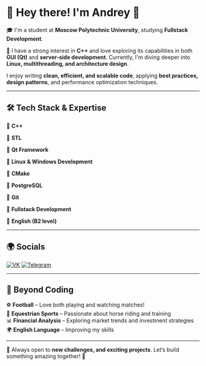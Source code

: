 # 👋 Hey there! I'm Andrey 🚀  

🎓 I'm a student at **Moscow Polytechnic University**, studying **Fullstack Development**.  

💙 I have a strong interest in **C++** and love exploring its capabilities in both **GUI (Qt)** and **server-side development**. Currently, I'm diving deeper into **Linux, multithreading, and architecture design**.

I enjoy writing **clean, efficient, and scalable code**, applying **best practices, design patterns**, and performance optimization techniques.  

---

## 🛠 **Tech Stack & Expertise**  

🔹 **C++** 

🔹 **STL**

🔹 **Qt Framework**

🔹 **Linux & Windows Development**

🔹 **CMake**  

🔹 **PostgreSQL** 

🔹 **Git** 

🔹 **Fullstack Development** 

🔹 **English (B2 level)**

---

## 🌍 **Socials**  
[![VK](https://img.shields.io/badge/VK-0077FF?style=for-the-badge&logo=vk&logoColor=white)](https://vk.com/anarakses) 
[![Telegram](https://img.shields.io/badge/Telegram-26A5E4?style=for-the-badge&logo=telegram&logoColor=white)](https://t.me/andreic22)  

---

## 🎵 **Beyond Coding**  

⚽ **Football** – Love both playing and watching matches!  
🏇 **Equestrian Sports** – Passionate about horse riding and training   
📊 **Financial Analysis** – Exploring market trends and investment strategies  
🌍 **English Language** – Improving my skills  

---

🌟 Always open to **new challenges, and exciting projects**. Let’s build something amazing together! 🚀  
